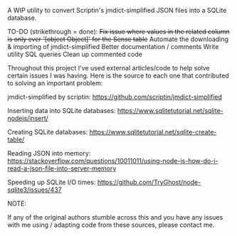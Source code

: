 A WIP utility to convert Scriptin's jmdict-simplified JSON files into a SQLite database.

TO-DO (strikethrough = done):
~~Fix issue where values in the related column is only ever '[object Object]' for the Sense table~~
Automate the downloading & importing of jmdict-simplified
Better documentation / comments
Write utility SQL queries
Clean up commented code

Throughout this project I've used external articles/code to help solve certain issues I was having. 
Here is the source to each one that contributed to solving an important problem: 

jmdict-simplified by scriptin:
https://github.com/scriptin/jmdict-simplified

Inserting data into SQLite databases:
https://www.sqlitetutorial.net/sqlite-nodejs/insert/

Creating SQLite databases:
https://www.sqlitetutorial.net/sqlite-create-table/

Reading JSON into memory:
https://stackoverflow.com/questions/10011011/using-node-js-how-do-i-read-a-json-file-into-server-memory

Speeding up SQLite I/O times:
https://github.com/TryGhost/node-sqlite3/issues/437


NOTE:

If any of the original authors stumble across this and you have any issues with me using / adapting code from these sources, please contact me.

